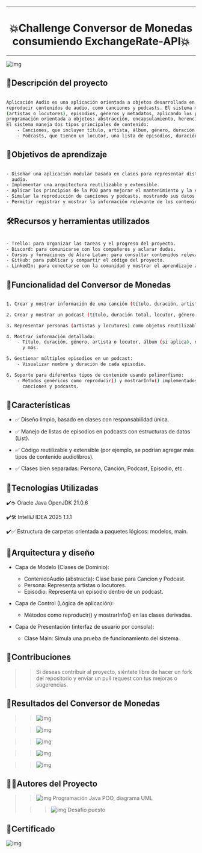 ***
# <h1 align="center"> 💥Challenge Conversor de Monedas consumiendo ExchangeRate-API💥 </h1>
***

![img](images/Modelo.png)

## 📄Descripción del proyecto

```sh

Aplicación Audio es una aplicación orientada a objetos desarrollada en Java que permite gestionar y 
reproducir contenidos de audio, como canciones y podcasts. El sistema modela entidades como personas 
(artistas o locutores), episodios, géneros y metadatos, aplicando los principios fundamentales de la 
programación orientada a objetos: abstracción, encapsulamiento, herencia y polimorfismo.
El sistema maneja dos tipos principales de contenido:
    - Canciones, que incluyen título, artista, álbum, género, duración.
    - Podcasts, que tienen un locutor, una lista de episodios, duración total, género, etc.

```

## 📃Objetivos de aprendizaje

```sh

- Diseñar una aplicación modular basada en clases para representar distintos tipos de contenido de 
  audio.
- Implementar una arquitectura reutilizable y extensible.
- Aplicar los principios de la POO para mejorar el mantenimiento y la escalabilidad del sistema.
- Simular la reproducción de canciones y podcasts, mostrando sus datos y comportamiento.
- Permitir registrar y mostrar la información relevante de los contenidos.

```

## 🛠️Recursos y herramientas utilizados

```sh

- Trello: para organizar las tareas y el progreso del proyecto.
- Discord: para comunicarse con los compañeros y aclarar dudas.
- Cursos y formaciones de Alura Latam: para consultar contenidos relevantes y obtener más información.
- GitHub: para publicar y compartir el código del proyecto.
- LinkedIn: para conectarse con la comunidad y mostrar el aprendizaje adquirido.

```

## 📗Funcionalidad del Conversor de Monedas

```sh

1. Crear y mostrar información de una canción (título, duración, artista, álbum, género).

2. Crear y mostrar un podcast (título, duración total, locutor, género, lista de episodios).

3. Representar personas (artistas y locutores) como objetos reutilizables.

4. Mostrar información detallada:
    - Título, duración, género, artista o locutor, álbum (si aplica), número de episodios 
      y más.

5. Gestionar múltiples episodios en un podcast:
    - Visualizar nombre y duración de cada episodio.

6. Soporte para diferentes tipos de contenido usando polimorfismo:
    - Métodos genéricos como reproducir() y mostrarInfo() implementados de forma distinta en 
      canciones y podcasts.

```
## 📑Características

- ✅ Diseño limpio, basado en clases con responsabilidad única.

- ✅ Manejo de listas de episodios en podcasts con estructuras de datos (List<Episodio>).

- ✅ Código reutilizable y extensible (por ejemplo, se podrían agregar más tipos de contenido 
     audiolibros).

- ✅ Clases bien separadas: Persona, Canción, Podcast, Episodio, etc.

## 🧱Tecnologías Utilizadas

✔️☕ Oracle Java OpenJDK 21.0.6

✔️🛠️ IntelliJ IDEA 2025 1.1.1

✔️✅ Estructura de carpetas orientada a paquetes lógicos: modelos, main.

## 🧭Arquitectura y diseño

- Capa de Modelo (Clases de Dominio):
    - ContenidoAudio (abstracta): Clase base para Cancion y Podcast.
    - Persona: Representa artistas o locutores.
    - Episodio: Representa un episodio dentro de un podcast.

- Capa de Control (Lógica de aplicación):
    - Métodos como reproducir() y mostrarInfo() en las clases derivadas.

- Capa de Presentación (interfaz de usuario por consola):
    - Clase Main: Simula una prueba de funcionamiento del sistema.

## 🙏Contribuciones

>> Si deseas contribuir al proyecto, siéntete libre de hacer un fork del repositorio y enviar un 
   pull request con tus mejoras o sugerencias.

## 🔆Resultados del Conversor de Monedas

>> ![img](images/Main1.png)

>> ![img](images/Main2.png)

>> ![img](images/AplicacionAudio1.png)

>> ![img](images/AplicacionAudio2.png)

>> ![img](images/AplicacionAudio3.png)

## 👩👨Autores del Proyecto

>> ![img](images/Foto_Pequena_julio.png)    Programación Java POO, diagrama UML
>                               
>>> ![img](images/Alura_Latam2.png)  Desafio puesto

## 📜Certificado

![img](images/certificado.png)
